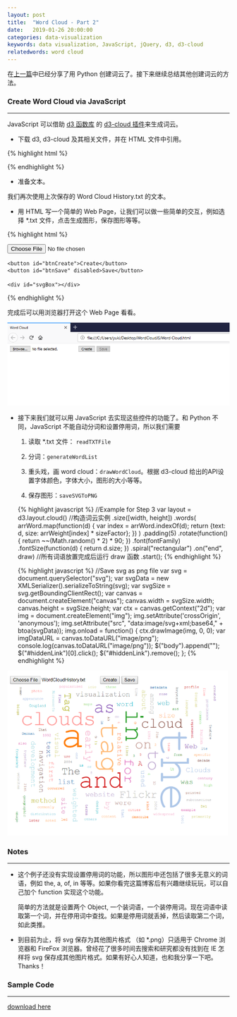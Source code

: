 ```yaml
---
layout: post
title:  "Word Cloud - Part 2"
date:   2019-01-26 20:00:00
categories: data-visualization
keywords: data visualization, JavaScript, jQuery, d3, d3-cloud
relatedwords: word cloud
---
```


在[上一篇](https://wuyuki.github.io/data-visualization/2019/01/05/word-cloud-1.html)中已经分享了用 Python 创建词云了。接下来继续总结其他创建词云的方法。


<h3>Create Word Cloud via JavaScript</h3>
<hr/>

JavaScript 可以借助 [d3 函数库](https://d3js.org/) 的 [d3-cloud 插件](https://github.com/jasondavies/d3-cloud)来生成词云。

* 下载 d3, d3-cloud 及其相关文件，并在 HTML 文件中引用。

{% highlight html %} 
<script src="dist/d3.v3.min.js"></script>
<script src="dist/d3.layout.cloud.js"></script>
<script src="dist/colorbrewer.v1.min.js"></script>
{% endhighlight %}

* 准备文本。

我们再次使用上次保存的 Word Cloud History.txt 的文本。 

* 用 HTML 写一个简单的 Web Page，让我们可以做一些简单的交互，例如选择 *.txt 文件，点击生成图形，保存图形等等。

{% highlight html %} 
<div role="main">           
    <input type="file" id="txtFile" accept=".txt" single>                  

    <button id="btnCreate">Create</button>
    <button id="btnSave" disabled>Save</button>
          
    <div id="svgBox"></div>
</div>
{% endhighlight %}

完成后可以用浏览器打开这个 Web Page 看看。

![Word Cloud Web Page](\assets\2019-01-26-word-cloud-2\WordCloudWebPage.png)


* 接下来我们就可以用 JavaScript 去实现这些控件的功能了。和 Python 不同，JavaScript 不能自动分词和设置停用词，所以我们需要

    1. 读取 *.txt 文件： `readTXTFile`

    2. 分词：`generateWordList`

    3. 重头戏，画 word cloud：`drawWordCloud`。根据 d3-cloud 给出的API设置字体颜色，字体大小，图形的大小等等。

    4. 保存图形：`saveSVGToPNG`

    {% highlight javascript %} 
    //Example for Step 3
    var layout = d3.layout.cloud() //构造词云实例
                .size([width, height])
                .words(
                    arrWord.map(function(d) {
                        var index = arrWord.indexOf(d);
                        return {text: d, size: arrWeight[index] * sizeFactor};
                    })
                )
                .padding(5)
                .rotate(function() { return ~~(Math.random() * 2) * 90; })
                .font(fontFamily)
                .fontSize(function(d) { return d.size; })
                .spiral("rectangular")
                .on("end", draw) //所有词语放置完成后运行 draw 函数
                .start();
    {% endhighlight %}

    {% highlight javascript %} 
    //Save svg as png file
    var svg = document.querySelector("svg");
    var svgData = new XMLSerializer().serializeToString(svg);
    var svgSize = svg.getBoundingClientRect();
    var canvas = document.createElement("canvas");
    canvas.width = svgSize.width;
    canvas.height = svgSize.height;
    var ctx = canvas.getContext("2d");
    var img = document.createElement("img");
    img.setAttribute('crossOrigin', 'anonymous');
    img.setAttribute("src", "data:image/svg+xml;base64," + btoa(svgData));
    img.onload = function() {
        ctx.drawImage(img, 0, 0);
        var imgDataURL = canvas.toDataURL("image/png");
        console.log(canvas.toDataURL("image/png"));
        $("body").append("<a id='hiddenLink' href='" + imgDataURL + "' style='display:none;' download>Download Pic</a>");
        $("#hiddenLink")[0].click();
        $("#hiddenLink").remove();
    };
    {% endhighlight %}


<img src="/assets/2019-01-26-word-cloud-2/WordCloudJavaScript.png" alt="Word Cloud JavaScript" text-align="center" width="500" height="375" />

<h3>Notes</h3>
<hr/>

* 这个例子还没有实现设置停用词的功能，所以图形中还包括了很多无意义的词语，例如 the, a, of, in 等等。如果你看完这篇博客后有兴趣继续玩玩，可以自己加个 function 实现这个功能。

    简单的方法就是设置两个 Object, 一个装词语，一个装停用词。现在词语中读取第一个词，并在停用词中查找。如果是停用词就丢掉，然后读取第二个词，如此类推。

* 到目前为止，将 svg 保存为其他图片格式 （如 *.png）只适用于 Chrome 浏览器和 FireFox 浏览器。曾经花了很多时间去搜索和研究都没有找到在 IE 怎样将 svg 保存成其他图片格式。如果有好心人知道，也和我分享一下吧。Thanks！

<h3>Sample Code</h3>
<hr/>

[download here](\assets\2019-01-26-word-cloud-2\WordCloudJS.zip)

